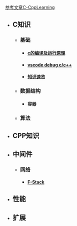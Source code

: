 [参考文章C-CppLearning](https://github.com/ymm135/C-CppLearning)  
- ## **C知识**  
  - ### **基础**
    - #### [c的编译及运行原理](md/base/c-build.md)
    - #### [vscode debug c/c++](md/base/c-vscode.md)
    - #### [知识速览](md/base/quick.md)
  - ### **数据结构**
    - #### 容器
  - ### **算法**
- ## **CPP知识**  
- ## **中间件**  
  - ### **网络** 
    - #### [F-Stack](./md/middleware/f-stack.md)  
- ## **性能**  
- ## **扩展**  